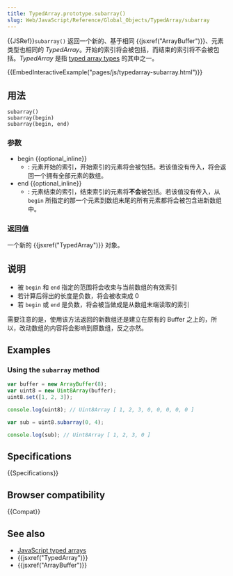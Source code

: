 ```yaml
---
title: TypedArray.prototype.subarray()
slug: Web/JavaScript/Reference/Global_Objects/TypedArray/subarray
---
```


{{JSRef}}`subarray()` 返回一个新的、基于相同 {{jsxref("ArrayBuffer")}}、元素类型也相同的 _TypedArray_。开始的索引将会被包括，而结束的索引将不会被包括。_TypedArray_ 是指 [typed array types](/zh-CN/docs/Web/JavaScript/Reference/Global_Objects/TypedArray#TypedArray_objects) 的其中之一。

{{EmbedInteractiveExample("pages/js/typedarray-subarray.html")}}

## 用法

```js-nolint
subarray()
subarray(begin)
subarray(begin, end)
```

### 参数

- begin {{optional_inline}}
  - : 元素开始的索引，开始索引的元素将会被包括。若该值没有传入，将会返回一个拥有全部元素的数组。
- end {{optional_inline}}
  - : 元素结束的索引，结束索引的元素将**不会**被包括。若该值没有传入，从 `begin` 所指定的那一个元素到数组末尾的所有元素都将会被包含进新数组中。

### 返回值

一个新的 {{jsxref("TypedArray")}} 对象。

## 说明

- 被 `begin` 和 `end` 指定的范围将会收束与当前数组的有效索引
- 若计算后得出的长度是负数，将会被收束成 0
- 若 `begin` 或 `end` 是负数，将会被当做成是从数组末端读取的索引

需要注意的是，使用该方法返回的新数组还是建立在原有的 Buffer 之上的，所以，改动数组的内容将会影响到原数组，反之亦然。

## Examples

### Using the `subarray` method

```js
var buffer = new ArrayBuffer(8);
var uint8 = new Uint8Array(buffer);
uint8.set([1, 2, 3]);

console.log(uint8); // Uint8Array [ 1, 2, 3, 0, 0, 0, 0, 0 ]

var sub = uint8.subarray(0, 4);

console.log(sub); // Uint8Array [ 1, 2, 3, 0 ]
```

## Specifications

{{Specifications}}

## Browser compatibility

{{Compat}}

## See also

- [JavaScript typed arrays](/zh-CN/docs/Web/JavaScript/Typed_arrays)
- {{jsxref("TypedArray")}}
- {{jsxref("ArrayBuffer")}}
